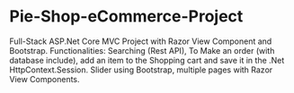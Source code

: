 # Pie-Shop-eCommerce-Project
Full-Stack ASP.Net Core MVC Project with Razor View Component and Bootstrap. 
Functionalities: Searching (Rest API), To Make an order (with database include), add an item to the Shopping cart and save it in the .Net HttpContext.Session. Slider using Bootstrap, multiple pages with Razor View Components.
